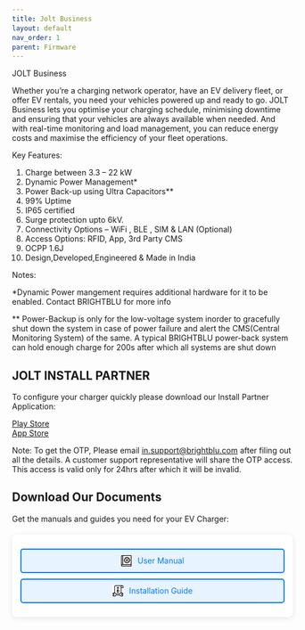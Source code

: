 ```yaml
---
title: Jolt Business
layout: default
nav_order: 1
parent: Firmware
---
```



JOLT Business

Whether you’re a charging network operator, have an EV delivery fleet, or offer EV rentals, you need your vehicles powered up and ready to go. JOLT Business lets you optimise your charging schedule, minimising downtime and ensuring that your vehicles are always available when needed. And with real-time monitoring and load management, you can reduce energy costs and maximise the efficiency of your fleet operations.

Key Features:

1. Charge between 3.3 – 22 kW
2. Dynamic Power Management*
3. Power Back-up using Ultra Capacitors**
4. 99% Uptime
5. IP65 certified
6. Surge protection upto 6kV.
7. Connectivity Options – WiFi , BLE , SIM & LAN (Optional)
8. Access Options: RFID, App, 3rd Party CMS
9. OCPP 1.6J
10. Design,Developed,Engineered & Made in India




Notes:

*Dynamic Power mangement requires additional hardware for it to be enabled. Contact BRIGHTBLU for more info

** Power-Backup is only for the low-voltage system inorder to gracefully shut down the system in case of power failure and alert the CMS(Central Monitoring System) of the same. A typical BRIGHTBLU power-back system can hold enough charge for 200s after which all systems are shut down




## JOLT INSTALL PARTNER

To configure your charger quickly please download our Install Partner Application:

<a href="https://play.google.com/store/apps/details?id=com.brightblu.joltCommission&hl=en">Play Store </a>
<br>
<a href="https://apps.apple.com/us/app/jolt-install-partner/id6553999518">App Store  </a>

Note: To get the OTP, Please email in.support@brightblu.com after filing out all the details. A customer support representative will share the OTP access. This access is valid only for 24hrs after which it will be invalid.

## Download Our Documents

Get the manuals and guides you need for your EV Charger:

<div class="download-container">
    <div class="download-item">
        <a href="assets/manuals/UserManual.zip" class="download-link" download>
            <img src="assets/images/book_7576757.png" alt="User Manual Icon" class="download-icon">
            User Manual
        </a>
    </div>
    <div class="download-item">
        <a href="assets/manuals/InstallDocs" class="download-link" download>
            <img src="assets/images/info_2068956.png" alt="Installation Guide Icon" class="download-icon">
            Installation Guide
        </a>
    </div>
</div>

<style>
.download-container {
    max-width: 600px;
    margin: 20px auto;
    background: white;
    border-radius: 8px;
    box-shadow: 0 2px 10px rgba(0, 0, 0, 0.1);
    padding: 15px;
    text-align: center;
}

.download-item {
    margin: 10px 0;
}

.download-link {
    display: flex;
    align-items: center;
    justify-content: center;
    text-decoration: none;
    color: #007BFF;
    background-color: #e7f3ff;
    border: 2px solid #007BFF;
    border-radius: 5px;
    padding: 10px;
    transition: all 0.3s ease;
}

.download-link:hover {
    background-color: #007BFF;
    color: white;
    transform: scale(1.05);
}

.download-icon {
    width: 20px;
    height: 20px;
    margin-right: 10px;
}
</style>

